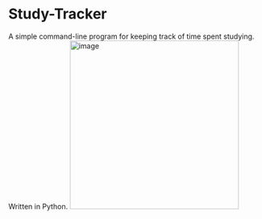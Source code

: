 # Study-Tracker

A simple command-line program for keeping track of time spent studying. Written in Python.
<img width="335" alt="image" src="https://user-images.githubusercontent.com/90902871/226137748-cd032a74-95b2-47b3-842c-97376c2447d5.png">
